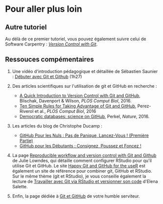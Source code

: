 # Pour  aller plus loin

## Autre tutoriel

Au délà de ce premier tutoriel, vous pouvez également suivre celui de Software Carpentry : [*Version Control with Git*](https://swcarpentry.github.io/git-novice/).


## Ressouces compémentaires

1. Une vidéo d'introduction pédagogique et détaillée de Sébastien Saunier : [Débuter avec Git et Github](https://www.youtube.com/watch?v=V6Zo68uQPqE) (1h27)

2. Des articles scientifiques sur l'utilisation de git et GitHub en recherche :

   - [A Quick Introduction to Version Control with Git and GitHub](https://journals.plos.org/ploscompbiol/article?id=10.1371/journal.pcbi.1004668), Blischak, Davenport & Wilson, *PLOS Comput Biol*, 2016.
   - [Ten Simple Rules for Taking Advantage of Git and GitHub](https://journals.plos.org/ploscompbiol/article?id=10.1371/journal.pcbi.1004947), Perez-Riverol et al., *PLOS Comput Biol*, 2016
   - [Democratic databases: science on GitHub](https://www.nature.com/news/democratic-databases-science-on-github-1.20719), Perkel, *Nature*, 2016.

3. Les articles du blog de Christophe Ducamp :

    - [GitHub Pour les Nuls : Pas de Panique, Lancez-Vous ! (Première Partie)](https://www.christopheducamp.com/2013/12/15/github-pour-nuls-partie-1/)
    - [GitHub pour les Débutants : Consignez, Poussez et Foncez !](https://www.christopheducamp.com/2013/12/16/github-pour-nuls-partie-2/)

4. La page [Reproducible workflow and version control with Git and Github](https://jules32.github.io/2016-07-12-Oxford/git/) de Julie Lowndes, qui détaille comment configurer RStudio pour qu'il utilise Git et GitHub. Le site [Happy Git and GitHub for the useR](https://happygitwithr.com/index.html) est également un site de référence pour combiner git, GitHub et RStudio. Sur le même thème (git et RStudio), je vous conseille également la lecture de [Travailler avec Git via RStudio et versionner son code](https://thinkr.fr/travailler-avec-git-via-rstudio-et-versionner-son-code/) d'Elena Salette.

5. Enfin, la page dédiée à [Git et GitHub](http://cupnet.net/git-github/) de votre humble serviteur.

